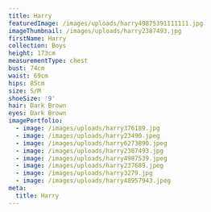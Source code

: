 ```yaml
---
title: Harry
featuredImage: /images/uploads/harry49875391111111.jpg
imageThumbnail: /images/uploads/harry2387493.jpg
firstName: Harry
collection: Boys
height: 173cm
measurementType: chest
bust: 74cm
waist: 69cm
hips: 85cm
size: S/M
shoeSize: '9'
hair: Dark Brown
eyes: Dark Brown
imagePortfolio:
  - image: /images/uploads/harry376189.jpg
  - image: /images/uploads/harry23490.jpeg
  - image: /images/uploads/harry6273890.jpeg
  - image: /images/uploads/harry2387493.jpg
  - image: /images/uploads/harry4987539.jpeg
  - image: /images/uploads/harry237689.jpeg
  - image: /images/uploads/harry3279.jpg
  - image: /images/uploads/harry48957943.jpeg
meta:
  title: Harry
---
```


